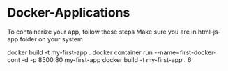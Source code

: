 # Docker-Applications

To containerize your app, follow these steps
Make sure you are in html-js-app folder on your system


docker build -t my-first-app .
docker container run --name=first-docker-cont -d -p 8500:80 my-first-app
docker build -t my-first-app .
6
